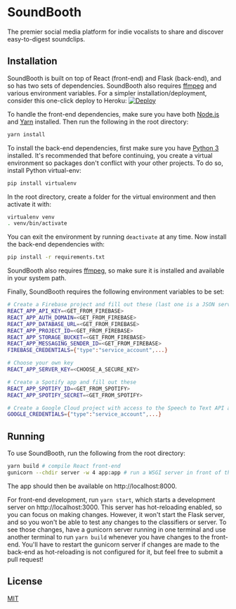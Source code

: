 # SoundBooth

The premier social media platform for indie vocalists to share and discover easy-to-digest soundclips.

## Installation

SoundBooth is built on top of React (front-end) and Flask (back-end), and so has two sets of dependencies. SoundBooth also requires [ffmpeg](http://ffmpeg.org/download.html) and various environment variables. For a simpler installation/deployment, consider this one-click deploy to Heroku: [![Deploy](https://www.herokucdn.com/deploy/button.svg)](https://heroku.com/deploy)

To handle the front-end dependencies, make sure you have both [Node.js](https://nodejs.org/en/download/) and [Yarn](https://yarnpkg.com/lang/en/docs/install) installed. Then run the following in the root directory:

```bash
yarn install
```

To install the back-end dependencies, first make sure you have [Python 3](https://www.python.org/downloads/) installed. It's recommended that before continuing, you create a virtual environment so packages don't conflict with your other projects. To do so, install Python virtual-env:

```bash
pip install virtualenv
```

In the root directory, create a folder for the virtual environment and then activate it with:

```bash
virtualenv venv
. venv/bin/activate
```

You can exit the environment by running `deactivate` at any time. Now install the back-end dependencies with:

```bash
pip install -r requirements.txt
```

SoundBooth also requires [ffmpeg](http://ffmpeg.org/download.html), so make sure it is installed and available in your system path.

Finally, SoundBooth requires the following environment variables to be set:

```bash
# Create a Firebase project and fill out these (last one is a JSON service account credential)
REACT_APP_API_KEY=<GET_FROM_FIREBASE>
REACT_APP_AUTH_DOMAIN=<GET_FROM_FIREBASE>
REACT_APP_DATABASE_URL=<GET_FROM_FIREBASE>
REACT_APP_PROJECT_ID=<GET_FROM_FIREBASE>
REACT_APP_STORAGE_BUCKET=<GET_FROM_FIREBASE>
REACT_APP_MESSAGING_SENDER_ID=<GET_FROM_FIREBASE>
FIREBASE_CREDENTIALS={"type":"service_account",...}

# Choose your own key
REACT_APP_SERVER_KEY=<CHOOSE_A_SECURE_KEY>

# Create a Spotify app and fill out these
REACT_APP_SPOTIFY_ID=<GET_FROM_SPOTIFY>
REACT_APP_SPOTIFY_SECRET=<GET_FROM_SPOTIFY>

# Create a Google Cloud project with access to the Speech to Text API and get a JSON service account credential
GOOGLE_CREDENTIALS={"type":"service_account",...}
```

## Running

To use SoundBooth, run the following from the root directory:

```bash
yarn build # compile React front-end
gunicorn --chdir server -w 4 app:app # run a WSGI server in front of the Flask application
```

The app should then be available on http://localhost:8000.

For front-end development, run `yarn start`, which starts a development server on http://localhost:3000. This server has hot-reloading enabled, so you can focus on making changes. However, it won't start the Flask server, and so you won't be able to test any changes to the classifiers or server. To see those changes, have a gunicorn server running in one terminal and use another terminal to run `yarn build` whenever you have changes to the front-end. You'll have to restart the gunicorn server if changes are made to the back-end as hot-reloading is not configured for it, but feel free to submit a pull request!

## License
[MIT](https://choosealicense.com/licenses/mit/)